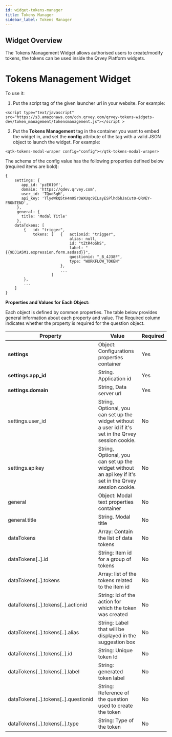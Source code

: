 ```yaml
---
id: widget-tokens-manager
title: Tokens Manager
sidebar_label: Tokens Manager
---
```


## Widget Overview

The Tokens Management Widget allows authorised users to create/modify tokens, the tokens can be used inside the Qrvey Platform widgets.

# Tokens Management Widget

To use it:

1. Put the script tag of the given launcher url in your website. For example:

```
<script type="text/javascript" src="https://s3.amazonaws.com/cdn.qrvey.com/qrvey-tokens-widgets-dev/token_management/tokensmanagement.js"></script >
```

2. Put the  **Tokens Management** tag in the container you want to embed the widget in, and set the  **config** attribute of the tag with a valid JSON object to launch the widget. For example:

```
<qtk-tokens-modal-wraper config="config"></qtk-tokens-modal-wraper>
```

The schema of the config value has the following properties defined below (required items are bold):

```
{ 
    settings: {
       app_id: 'pzE019Y',
       domain: 'https://qdev.qrvey.com',
       user_id: 'TQudSqH',
       api_key: 'TlyeWkQ5tH4m05r3WXUqc9ILayESPlhd6hJaCut0-QRVEY-FRONTEND',
     },
     general: {
       title: 'Modal Title'
     },
    dataTokens: [
        {   id: "trigger",
            tokens: [   {   actionid: "trigger",
                            alias: null, 
                            id: "tZtR4oShS",
                            label: "{{9DJ1A5M1.expression.form.asdasd}}",
                            questionid: "_B_4J38F",
                            type: "WORKFLOW_TOKEN"
                        },
                        ...
                    ]
        },
        ...
    ]
}
```

**Properties and Values for Each Object:**

Each object is defined by common properties. The table below provides general information about each property and value. The Required column indicates whether the property is required for the question object.

| **Property** | **Value** | **Required** |
| --- | --- | --- |
| **settings** | Object: Configurations properties container | Yes |
| **settings.app\_id** | String. Application id | Yes |
| **settings.domain** | String, Data server url | Yes |
| settings.user\_id | String, Optional, you can set up the widget without a user id if it&#39;s set in the Qrvey session cookie.| No |
| settings.apikey | String, Optional, you can set up the widget without an api key if it&#39;s set in the Qrvey session cookie. | No |
| general | Object: Modal text properties container | No |
| general.title | String. Modal title | No |
| dataTokens | Array: Contain the list of data tokens | No |
| dataTokens[..].id | String: Item id for a group of tokens | No |
| dataTokens[..].tokens | Array: list of the tokens related to the item id | No |
| dataTokens[..].tokens[..].actionid | String: Id of the action for which the token was created | No |
| dataTokens[..].tokens[..].alias | String: Label that will be displayed in the suggestion box | No |
| dataTokens[..].tokens[..].id | String: Unique token Id | No |
| dataTokens[..].tokens[..].label | String: generated token label | No |
| dataTokens[..].tokens[..].questionid | String: Reference of the question used to create the token | No |
| dataTokens[..].tokens[..].type | String: Type of the token | No |